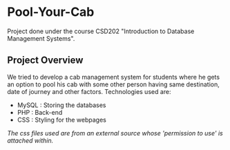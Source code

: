 # Pool-Your-Cab

Project done under the course CSD202 "Introduction to Database Management Systems".

## Project Overview 

We tried to develop a cab management system for students where he gets an option to pool his cab with
some other person having same destination, date of journey and other factors. Technologies used are: 
- MySQL : Storing the databases
- PHP : Back-end
- CSS : Styling for the webpages

*The css files used are from an external source whose 'permission to use' is attached within.*
